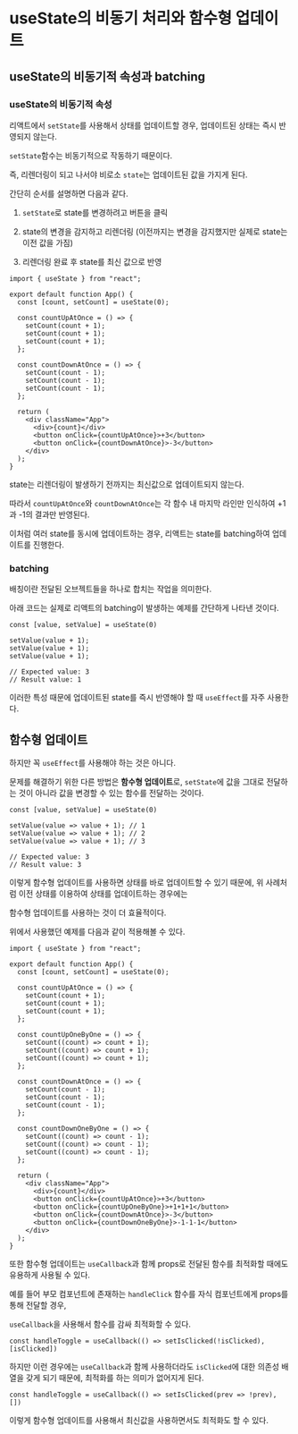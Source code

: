 # useState의 비동기 처리와 함수형 업데이트

## useState의 비동기적 속성과 batching

### useState의 비동기적 속성

리액트에서 `setState`를 사용해서 상태를 업데이트할 경우, 업데이트된 상태는 즉시 반영되지 않는다.

`setState`함수는 비동기적으로 작동하기 때문이다.

즉, 리렌더링이 되고 나서야 비로소 `state`는 업데이트된 값을 가지게 된다.

간단히 순서를 설명하면 다음과 같다.

1. `setState`로 state를 변경하려고 버튼을 클릭

2. state의 변경을 감지하고 리렌더링 (이전까지는 변경을 감지했지만 실제로 state는 이전 값을 가짐)

3. 리렌더링 완료 후 state를 최신 값으로 반영

```
import { useState } from "react";

export default function App() {
  const [count, setCount] = useState(0);

  const countUpAtOnce = () => {
    setCount(count + 1);
    setCount(count + 1);
    setCount(count + 1);
  };

  const countDownAtOnce = () => {
    setCount(count - 1);
    setCount(count - 1);
    setCount(count - 1);
  };

  return (
    <div className="App">
      <div>{count}</div>
      <button onClick={countUpAtOnce}>+3</button>
      <button onClick={countDownAtOnce}>-3</button>
    </div>
  );
}

```

state는 리렌더링이 발생하기 전까지는 최신값으로 업데이트되지 않는다.

따라서 `countUpAtOnce`와 `countDownAtOnce`는 각 함수 내 마지막 라인만 인식하여 +1과 -1의 결과만 반영된다.

이처럼 여러 state를 동시에 업데이트하는 경우, 리액트는 state를 batching하여 업데이트를 진행한다.

### batching

배칭이란 전달된 오브젝트들을 하나로 합치는 작업을 의미한다.

아래 코드는 실제로 리액트의 batching이 발생하는 예제를 간단하게 나타낸 것이다.

```
const [value, setValue] = useState(0)

setValue(value + 1);
setValue(value + 1);
setValue(value + 1);

// Expected value: 3
// Result value: 1
```

이러한 특성 때문에 업데이트된 state를 즉시 반영해야 할 때 `useEffect`를 자주 사용한다.

## 함수형 업데이트

하지만 꼭 `useEffect`를 사용해야 하는 것은 아니다.

문제를 해결하기 위한 다른 방법은 **함수형 업데이트**로, `setState`에 값을 그대로 전달하는 것이 아니라 값을 변경할 수 있는 함수를 전달하는 것이다.

```
const [value, setValue] = useState(0)

setValue(value => value + 1); // 1
setValue(value => value + 1); // 2
setValue(value => value + 1); // 3

// Expected value: 3
// Result value: 3
```

이렇게 함수형 업데이트를 사용하면 상태를 바로 업데이트할 수 있기 때문에, 위 사례처럼 이전 상태를 이용하여 상태를 업데이트하는 경우에는

함수형 업데이트를 사용하는 것이 더 효율적이다.

위에서 사용했던 예제를 다음과 같이 적용해볼 수 있다.

```
import { useState } from "react";

export default function App() {
  const [count, setCount] = useState(0);

  const countUpAtOnce = () => {
    setCount(count + 1);
    setCount(count + 1);
    setCount(count + 1);
  };

  const countUpOneByOne = () => {
    setCount((count) => count + 1);
    setCount((count) => count + 1);
    setCount((count) => count + 1);
  };

  const countDownAtOnce = () => {
    setCount(count - 1);
    setCount(count - 1);
    setCount(count - 1);
  };

  const countDownOneByOne = () => {
    setCount((count) => count - 1);
    setCount((count) => count - 1);
    setCount((count) => count - 1);
  };

  return (
    <div className="App">
      <div>{count}</div>
      <button onClick={countUpAtOnce}>+3</button>
      <button onClick={countUpOneByOne}>+1+1+1</button>
      <button onClick={countDownAtOnce}>-3</button>
      <button onClick={countDownOneByOne}>-1-1-1</button>
    </div>
  );
}
```

또한 함수형 업데이트는 `useCallback`과 함께 props로 전달된 함수를 최적화할 때에도 유용하게 사용될 수 있다.

예를 들어 부모 컴포넌트에 존재하는 `handleClick` 함수를 자식 컴포넌트에게 props를 통해 전달할 경우,

`useCallback`을 사용해서 함수를 감싸 최적화할 수 있다.

```
const handleToggle = useCallback(() => setIsClicked(!isClicked), [isClicked])
```

하지만 이런 경우에는 `useCallback`과 함께 사용하더라도 `isClicked`에 대한 의존성 배열을 갖게 되기 때문에, 최적화를 하는 의미가 없어지게 된다.

```
const handleToggle = useCallback(() => setIsClicked(prev => !prev), [])
```

이렇게 함수형 업데이트를 사용해서 최신값을 사용하면서도 최적화도 할 수 있다.
